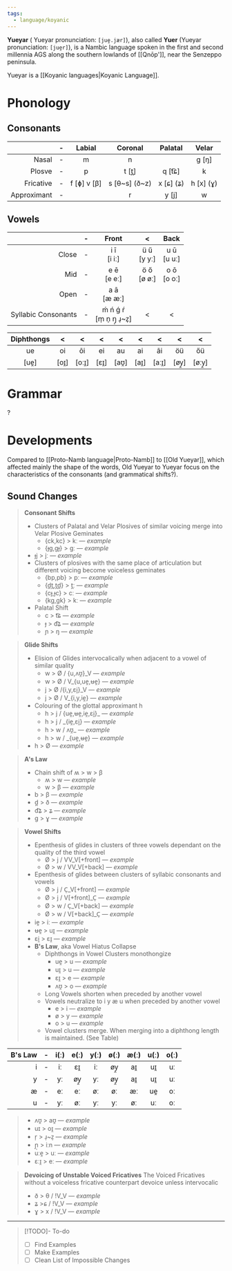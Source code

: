 ```yaml
---
tags:
  - language/koyanic
---
```

**Yueyar** ( Yueyar pronunciation: `[jue̯.jær]`), also called **Yuer** (Yueyar pronunciation: `[jue̯r]`), is a Nambic language spoken in the first and second millennia AGS along the southern lowlands of [[Qnōp']], near the Senzeppo peninsula.

Yueyar is a [[Koyanic languages|Koyanic Language]].
# Phonology
## Consonants

|             | -   |   Labial    |      Coronal      |  Palatal  |   Velar   |
| ----------: | --- | :---------: | :---------------: | :-------: | :-------: |
|       Nasal | -   |      m      |         n         |           |   g [ŋ]   |
|      Plosve | -   |      p      |      t [t̪]       |  q [t͡ɕ]  |     k     |
|   Fricative | -   | f [ɸ] v [β] | s \[θ\~s\] (ð\~z) | x [ɕ] (ʑ) | h [x] (ɣ) |
| Approximant | -   |             |         r         |   y [j]   |     w     |

## Vowels

|                     | -   |              Front               |       <        |      Back      |
| ------------------: | --- | :------------------------------: | :------------: | :------------: |
|               Close | -   |          i ī<br>[i iː]          | ü ű<br>[y yː] | u ū<br>[u uː] |
|                 Mid | -   |          e ē<br>[e eː]          | ö ő<br>[ø øː] | o ō<br>[o oː] |
|                Open | -   |          a ā<br>[æ æː]          |                |                |
| Syllabic Consonants | -   | ḿ ń ǵ ŕ<br>[m̩ n̩ ŋ̩ ɹ̩\~z̩] |       <        |       <        |

| Diphthongs |   <   |   <    |   <   |   <   |   <   |   <    |   <   |   <    |
| :--------: | :---: | :----: | :---: | :---: | :---: | :----: | :---: | :----: |
|     ue     |  oi   |  ōi   |  ei   |  au   |  ai   |  āi   |  öü   |  őü   |
|   [ue̯]    | [oɪ̯] | [oːɪ̯] | [ɛɪ̯] | [aʊ̯] | [aɪ̯] | [aːɪ̯] | [øy̯] | [øːy̯] |

# Grammar
?
# Developments
Compared to [[Proto-Namb language|Proto-Namb]] to [[Old Yueyar]], which affected mainly the shape of the words, Old Yueyar to Yueyar focus on the characteristics of the consonants (and grammatical shifts?).
## Sound Changes
>**Consonant Shifts**
>- Clusters of Palatal and Velar Plosives of similar voicing merge into Velar Plosive Geminates
>	- {ck,kc} > kː — *example*
>	- {ɟg,gɟ} > gː — *example*
>- ɟj > jː — *example*
>- Clusters of plosives with the same place of articulation but different voicing become voiceless geminates
>	- {bp,pb} > pː — *example*
>	- {d̪t̪,t̪d̪} > t̪ː — *example*
>	- {cɟ,ɟc} > cː — *example*
>	- {kg,gk} > kː — *example*
>- Palatal Shift
>	- c > t͡ɕ — *example*
>	- ɟ > d͡ʑ — *example*
>	- ɲ > ŋ — *example*

>**Glide Shifts**
>- Elision of Glides intervocalically when adjacent to a vowel of similar quality
>	- w > Ø / {u,ʌʊ̯}\_V — *example*
>	- w > Ø / V\_{u,ue̯,ʉe̯} — *example*
>	- j > Ø /{i,y,ɛi̯}\_V — *example*
>	- j > Ø / V\_{i,y,ie̯} — *example*
>- Colouring of the glottal approximant h
>	- h > j / {ue̯,ʉe̯,ie̯,ɛi̯}\_ — *example*
>	- h > j / \_{ie̯,ɛi̯} — *example*
>	- h > w / ʌʊ̯\_ — *example*
>	- h > w / \_{ue̯,ʉe̯} — *example*
>- h > Ø — *example*

> **A's Law**
> - Chain shift of ʍ > w > β
> 	- ʍ > w — *example*
> 	- w > β — *example*
> - b > β — *example*
> - d̪ > ð — *example*
> - d͡ʑ > ʑ — *example*
> - g > ɣ — *example*

>**Vowel Shifts**
>- Epenthesis of glides in clusters of three vowels dependant on the quality of the third vowel
>	- Ø > j / VV\_V[+front] — *example*
>	- Ø > w / VV\_V[+back] — *example*
>- Epenthesis of glides between clusters of syllabic consonants and vowels
>	- Ø > j / C̩\_V[+front] — *example*
>	- Ø > j / V[+front]\_C̩ — *example*
>	- Ø > w / C̩\_V[+back] — *example*
>	- Ø > w / V[+back]\_C̩ — *example*
>- ie̯ > iː — *example*
>- ʉe̯ > uɪ̯ — *example*
>- ɛi̯ > ɛɪ̯ — *example*
>- **B's Law**, aka Vowel Hiatus Collapse
>	- Diphthongs in Vowel Clusters monothongize
>		- ue̯ > u — *example*
>		- uɪ̯ > u — *example*
>		- ɛɪ̯ > e — *example*
>		- ʌʊ̯ > o — *example*
>	- Long Vowels shorten when preceded by another vowel
>	- Vowels neutralize to i y æ u when preceded by another vowel
>		- e > i — *example*
>		- ø > y — *example*
>		- o > u — *example*
>	- Vowel clusters merge. When merging into a diphthong length is maintained. (See Table)

| B's Law | -   | i(ː) | e(ː) | y(ː) | ø(ː) | æ(ː) | u(ː) | o(ː) |
| ------: | --- | :--: | :--: | :--: | :--: | :--: | :--: | :--: |
|       i | -   |  iː  | ɛɪ̯  |  iː  | øy̯  | aɪ̯  | uɪ̯  |  uː  |
|       y | -   |  yː  | øy̯  |  yː  | øy̯  | aɪ̯  | uɪ̯  |  uː  |
|       æ | -   |  eː  |  eː  |  øː  |  øː  |  æː  | ue̯  |  oː  |
|       u | -   |  yː  |  øː  |  yː  |  yː  |  øː  |  uː  |  oː  |
> - ʌʊ̯ > aʊ̯ — *example*
> - uɪ > oɪ̯ — *example*
> - r̩ > ɹ̩\~z̩ — *example*
> - ɲ̩ > iːn — *example*
> - uːe̯ > uː — *example*
> - ɛːɪ̯ > eː — *example*

>**Devoicing of Unstable Voiced Fricatives**
>The Voiced Fricatives without a voiceless fricative counterpart devoice unless intervocalic
>- ð > θ / !V\_V — *example*
>- ʑ >ɕ / !V\_V — *example*
>- ɣ > x / !V\_V — *example*

****
> [!TODO]- To-do
> - [ ] Find Examples
> - [ ] Make Examples
> - [ ] Clean List of Impossible Changes